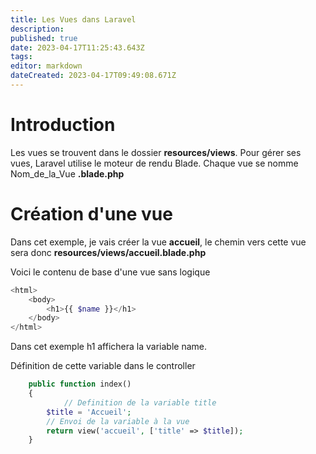 ```yaml
---
title: Les Vues dans Laravel
description: 
published: true
date: 2023-04-17T11:25:43.643Z
tags: 
editor: markdown
dateCreated: 2023-04-17T09:49:08.671Z
---
```


# Introduction
Les vues se trouvent dans le dossier **resources/views**.
Pour gérer ses vues, Laravel utilise le moteur de rendu Blade. Chaque vue se nomme Nom_de_la_Vue **.blade.php**

# Création d'une vue
Dans cet exemple, je vais créer la vue **accueil**, le chemin vers cette vue sera donc **resources/views/accueil.blade.php**

Voici le contenu de base d'une vue sans logique

```php
<html>
    <body>
        <h1>{{ $name }}</h1>
    </body>
</html>
```

Dans cet exemple h1 affichera la variable name.

Définition de cette variable dans le controller

```php
	public function index()
    {
    		// Definition de la variable title
        $title = 'Accueil';
        // Envoi de la variable à la vue
        return view('accueil', ['title' => $title]);
    }
```
